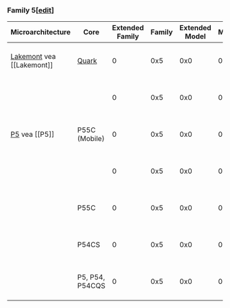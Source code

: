 ### Family 5[[edit](https://en.wikichip.org/w/index.php?title=intel/cpuid&action=edit&section=9 "Edit section: Family 5")]

| Microarchitecture                                                                                                                                                                        | Core                                                            | Extended Family | Family | Extended Model | Model |                                                                                                                                                  |
| ---------------------------------------------------------------------------------------------------------------------------------------------------------------------------------------- | --------------------------------------------------------------- | --------------- | ------ | -------------- | ----- | ------------------------------------------------------------------------------------------------------------------------------------------------ |
| [Lakemont](https://en.wikichip.org/w/index.php?title=intel/microarchitectures/lakemont&action=edit&redlink=1 "intel/microarchitectures/lakemont (page does not exist)") vea [[Lakemont]] | [Quark](https://en.wikichip.org/wiki/intel/quark "intel/quark") | 0               | 0x5    | 0x0            | 0xA   | [Family 5 Model 10](https://en.wikichip.org/w/index.php?title=Family_5_Model_10&action=edit&redlink=1 "Family 5 Model 10 (page does not exist)") |
|                                                                                                                                                                                          |                                                                 | 0               | 0x5    | 0x0            | 0x9   | [Family 5 Model 9](https://en.wikichip.org/w/index.php?title=Family_5_Model_9&action=edit&redlink=1 "Family 5 Model 9 (page does not exist)")    |
| [P5](https://en.wikichip.org/wiki/intel/microarchitectures/p5 "intel/microarchitectures/p5") vea [[P5]]                                                                                  | P55C (Mobile)                                                   | 0               | 0x5    | 0x0            | 0x8   | [Family 5 Model 8](https://en.wikichip.org/w/index.php?title=Family_5_Model_8&action=edit&redlink=1 "Family 5 Model 8 (page does not exist)")    |
|                                                                                                                                                                                          |                                                                 | 0               | 0x5    | 0x0            | 0x7   | [Family 5 Model 7](https://en.wikichip.org/w/index.php?title=Family_5_Model_7&action=edit&redlink=1 "Family 5 Model 7 (page does not exist)")    |
|                                                                                                                                                                                          | P55C                                                            | 0               | 0x5    | 0x0            | 0x4   | [Family 5 Model 4](https://en.wikichip.org/w/index.php?title=Family_5_Model_4&action=edit&redlink=1 "Family 5 Model 4 (page does not exist)")    |
|                                                                                                                                                                                          | P54CS                                                           | 0               | 0x5    | 0x0            | 0x2   | [Family 5 Model 2](https://en.wikichip.org/w/index.php?title=Family_5_Model_2&action=edit&redlink=1 "Family 5 Model 2 (page does not exist)")    |
|                                                                                                                                                                                          | P5, P54, P54CQS                                                 | 0               | 0x5    | 0x0            | 0x1   | [Family 5 Model 1](https://en.wikichip.org/w/index.php?title=Family_5_Model_1&action=edit&redlink=1 "Family 5 Model 1 (page does not exist)")    |
